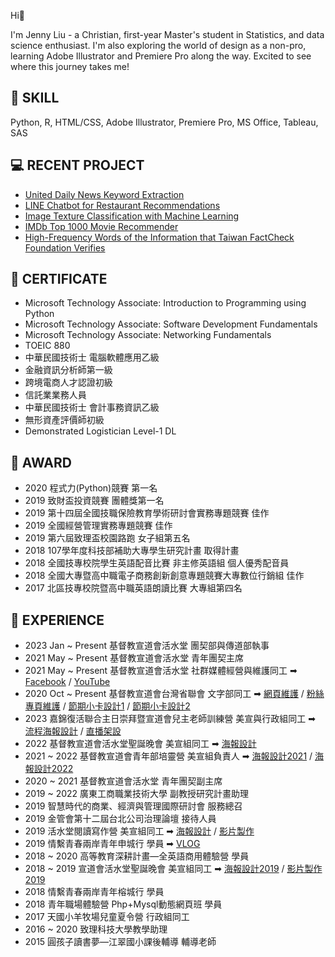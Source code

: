 Hi👋

I'm Jenny Liu - a Christian, first-year Master's student in Statistics, and data science enthusiast. I'm also exploring the world of design as a non-pro, learning Adobe Illustrator and Premiere Pro along the way. Excited to see where this journey takes me!

## 📌 SKILL

Python, R, HTML/CSS, Adobe Illustrator, Premiere Pro, MS Office, Tableau, SAS

## 💻 RECENT PROJECT

- [United Daily News Keyword Extraction](https://github.com/jennyliucl/keyword-extraction)
- [LINE Chatbot for Restaurant Recommendations](https://github.com/jennyliucl/chatbot-satisfaction-analysis)
- [Image Texture Classification with Machine Learning](https://github.com/jennyliucl/image-texture-classification)
- [IMDb Top 1000 Movie Recommender](https://github.com/jennyliucl/movie-recommender)
- [High-Frequency Words of the Information that Taiwan FactCheck Foundation Verifies](https://github.com/jennyliucl/word-cloud-and-web-scraping)  

## 🪪 CERTIFICATE

- Microsoft Technology Associate: Introduction to Programming using Python
- Microsoft Technology Associate: Software Development Fundamentals
- Microsoft Technology Associate: Networking Fundamentals
- TOEIC 880
- 中華民國技術士 電腦軟體應用乙級
- 金融資訊分析師第一級
- 跨境電商人才認證初級
- 信託業業務人員
- 中華民國技術士 會計事務資訊乙級
- 無形資產評價師初級
- Demonstrated Logistician Level-1 DL

## 🏅 AWARD

- 2020 程式力(Python)競賽 第一名
- 2019 致財盃投資競賽 團體獎第一名
- 2019 第十四屆全國技職保險教育學術研討會實務專題競賽 佳作
- 2019 全國經營管理實務專題競賽 佳作
- 2019 第六屆致理盃校園路跑 女子組第五名
- 2018 107學年度科技部補助大專學生研究計畫 取得計畫
- 2018 全國技專校院學生英語配音比賽 非主修英語組 個人優秀配音員
- 2018 全國大專暨高中職電子商務創新創意專題競賽大專數位行銷組 佳作
- 2017 北區技專校院暨高中職英語朗讀比賽 大專組第四名

## 🌱 EXPERIENCE

- 2023 Jan ~ Present 基督教宣道會活水堂 團契部與傳道部執事
- 2021 May ~ Present 基督教宣道會活水堂 青年團契主席
- 2021 May ~ Present 基督教宣道會活水堂 社群媒體經營與維護同工 ➡︎ [Facebook](https://www.facebook.com/profile.php?id=100064103646505&mibextid=LQQJ4d) / [YouTube](https://www.youtube.com/@CMA_LivingWaterChurch/featured)
- 2020 Oct ~ Present 基督教宣道會台灣省聯會 文字部同工 ➡︎ [網頁維護](https://twcama.fhl.net) / [粉絲專頁維護](https://www.facebook.com/profile.php?id=100082110707001&mibextid=LQQJ4d) / [節期小卡設計1](https://jennyliucl.github.io/JennyLiu/img/design/blessing-card/2021-moon-festival.jpg) / [節期小卡設計2](https://jennyliucl.github.io/JennyLiu/img/design/blessing-card/2022-new-year.png)
- 2023 嘉錦復活聯合主日崇拜暨宣道會兒主老師訓練營 美宣與行政組同工 ➡︎ [流程海報設計](https://jennyliucl.github.io/JennyLiu/img/design/poster/2023-teacher-schedule.jpg) / [直播架設](https://www.youtube.com/live/JKnMZtw94OY?feature=share)
- 2022 基督教宣道會活水堂聖誕晚會 美宣組同工 ➡︎ [海報設計](https://jennyliucl.github.io/JennyLiu/img/design/poster/2022-christmas.png)
- 2021 ~ 2022 基督教宣道會青年部培靈營 美宣組負責人 ➡︎ [海報設計2021](https://jennyliucl.github.io/JennyLiu/img/design/poster/2021-missionary.png) / [海報設計2022](https://jennyliucl.github.io/JennyLiu/img/design/poster/2022-missionary.png)
- 2020 ~ 2021 基督教宣道會活水堂 青年團契副主席
- 2019 ~ 2022 廣東工商職業技術大學 副教授研究計畫助理
- 2019 智慧時代的商業、經濟與管理國際研討會 服務總召
- 2019 金管會第十二屆台北公司治理論壇 接待人員
- 2019 活水堂閱讀寫作營 美宣組同工 ➡︎ [海報設計](https://jennyliucl.github.io/JennyLiu/img/design/poster/2019-writing.png) / [影片製作](https://youtu.be/qcWKQi3aO94)
- 2019 情繫青春兩岸青年申城行 學員 ➡︎ [VLOG](https://youtu.be/lq_HtXXQl4U)
- 2018 ~ 2020 高等教育深耕計畫—全英語商用體驗營 學員
- 2018 ~ 2019 宣道會活水堂聖誕晚會 美宣組同工 ➡︎ [海報設計2019](https://jennyliucl.github.io/JennyLiu/img/design/poster/2019-christmas.png) / [影片製作2019](https://youtu.be/VEsh_K3Z-mY)
- 2018 情繫青春兩岸青年榕城行 學員
- 2018 青年職場體驗營 Php+Mysql動態網頁班 學員
- 2017 天國小羊牧場兒童夏令營 行政組同工
- 2016 ~ 2020 致理科技大學教學助理
- 2015 圓孩子讀書夢—江翠國小課後輔導 輔導老師


<!--
**jennyliucl/jennyliucl** is a ✨ _special_ ✨ repository because its `README.md` (this file) appears on your GitHub profile.

Here are some ideas to get you started:

- 🔭 I’m currently working on ...
- 🌱 I’m currently learning ...
- 👯 I’m looking to collaborate on ...
- 🤔 I’m looking for help with ...
- 💬 Ask me about ...
- 📫 How to reach me: ...
- 😄 Pronouns: ...
- ⚡ Fun fact: ...
-->
